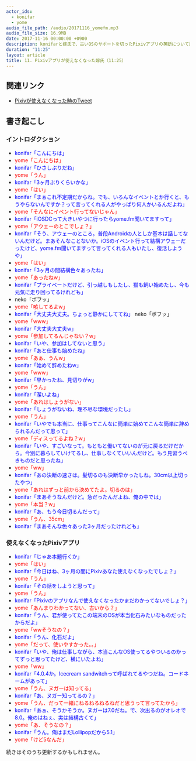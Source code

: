 ```yaml
---
actor_ids:
  - konifar
  - yome
audio_file_path: /audio/20171116_yomefm.mp3
audio_file_size: 16.9MB
date: 2017-11-16 00:00:00 +0900
description: konifarと嫁氏で、古いOSのサポートを切ったPixivアプリの英断について話しました。
duration: "11:25"
layout: article
title: 11. Pixivアプリが使えなくなった嫁氏（11:25）
---
```


## 関連リンク
- [Pixivが使えなくなった時のTweet](https://twitter.com/konifar/status/907923028872269824)

## 書き起こし
### イントロダクション
- <font color="blue">konifar「こんにちは」</font>
- <font color="red">yome「こんにちは」</font>
- <font color="blue">konifar「ひさしぶりだね」</font>
- <font color="red">yome「うん」</font>
- <font color="blue">konifar「3ヶ月ぶりくらいかな」</font>
- <font color="red">yome「はい」</font>
- <font color="blue">konifar「まぁこれ不定期だからね。でも、いろんなイベントとか行くと、もうやらないんですか？って言ってくれる人がやっぱり何人かいるんだよね」</font>
- <font color="red">yome「そんなにイベント行ってないじゃん」</font>
- <font color="blue">konifar「iOSDCって大きいやつに行ったらyome.fm聞いてますって」</font>
- <font color="red">yome「アウェーのとこでしょ？」</font>
- <font color="blue">konifar「そう、アウェーのところ。普段Androidの人としか基本は話してないんだけど。まあそんなことないか。iOSのイベント行って結構アウェーだったけど、yome.fm聞いてますって言ってくれる人もいたし、復活しようや」</font>
- <font color="red">yome「はい」</font>
- <font color="blue">konifar「3ヶ月の間結構色々あったね」</font>
- <font color="red">yome「あったねw」</font>
- <font color="blue">konifar「プライベートだけど、引っ越しもしたし、猫も飼い始めたし、今も元気に走り回ってるけれども」</font>
- neko「ボフッ」</font>
- <font color="red">yome「咳してるよw」</font>
- <font color="blue">konifar「大丈夫大丈夫。ちょっと静かにしててね」</font>
neko「ボフッ」</font>
- <font color="red">yome「www」</font>
- <font color="blue">konifar「大丈夫大丈夫w」</font>
- <font color="red">yome「参加してるんじゃない？w」</font>
- <font color="blue">konifar「いや、参加はしてないと思う」</font>
- <font color="blue">konifar「あと仕事も始めたね」</font>
- <font color="red">yome「あぁ、うんw」</font>
- <font color="blue">konifar「始めて辞めたねw」</font>
- <font color="red">yome「www」</font>
- <font color="blue">konifar「早かったね、見切りがw」</font>
- <font color="red">yome「うん」</font>
- <font color="blue">konifar「潔いよね」</font>
- <font color="red">yome「あれはしょうがない」</font>
- <font color="blue">konifar「しょうがないね、理不尽な環境だったし」</font>
- <font color="red">yome「うん」</font>
- <font color="blue">konifar「いやでも本当に、仕事ってこんなに簡単に始めてこんな簡単に辞められるんだって思って」</font>
- <font color="red">yome「ディスってるよね？w」</font>
- <font color="blue">konifar「いや、すごいなって。もともと働いてないのが元に戻るだけだから。今別に暮らしていけてるし、仕事しなくていいんだけど。もう見習うべきものだと思ったね」</font>
- <font color="red">yome「ww」</font>
- <font color="blue">konifar「あの決断の速さは。髪切るのも決断早かったしね。30cm以上切ったやつ」</font>
- <font color="red">yome「あれはずっと前から決めてたよ。切るのは」</font>
- <font color="blue">konifar「まあそうなんだけど。急だったんだよね、俺の中では」</font>
- <font color="red">yome「本当？w」</font>
- <font color="blue">konifar「あ、もう今日切るんだって」</font>
- <font color="red">yome「うん、35cm」</font>
- <font color="blue">konifar「まあそんな色々あった3ヶ月だったけれども」</font>

### 使えなくなったPixivアプリ
- <font color="blue">konifar「じゃあ本題行くか」</font>
- <font color="red">yome「はい」</font>
- <font color="blue">konifar「今日はね、3ヶ月の間にPixivあなた使えなくなったでしょ？」</font>
- <font color="red">yome「うん」</font>
- <font color="blue">konifar「その話をしようと思って」</font>
- <font color="red">yome「うん」</font>
- <font color="blue">konifar「Pixivのアプリなんで使えなくなったかまだわかってないでしょ？」</font>
- <font color="red">yome「あんまりわかってない、古いから？」</font>
- <font color="blue">konifar「うん、君が使ってたこの端末のOSが本当化石みたいなものだったからだよ」</font>
- <font color="red">yome「wwそうなの？」</font>
- <font color="blue">konifar「うん、化石だよ」</font>
- <font color="red">yome「だって、使いやすかった。。」</font>
- <font color="blue">konifar「いや、俺は仕事しながら、本当こんなOS使ってるやついるのかってずっと思ってたけど、横にいたよね」</font>
- <font color="red">yome「ww」</font>
- <font color="blue">konifar「4.0.4か。Icecream sandwitchって呼ばれてるやつだね。コードネームがあって」</font>
- <font color="red">yome「うん、ヌガーは知ってる」</font>
- <font color="blue">konifar「あ、ヌガー知ってるの？」</font>
- <font color="red">yome「うん、だって一緒にねるねるねるねだと思うって言ってたから」</font>
- <font color="blue">konifar「あぁ、そうかそうか。ヌガーは7.0だね。で、次出るのがオレオで8.0。俺のはねぇ、実は結構古くて」</font>
- <font color="red">yome「あ、そうなの？」</font>
- <font color="blue">konifar「うん。俺はまだLollipopだから5.1」</font>
- <font color="red">yome「けど5なんだ」</font>

続きはそのうち更新するかもしれません。
